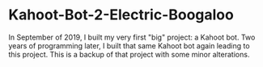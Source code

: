 # Kahoot-Bot-2-Electric-Boogaloo
In September of 2019, I built my very first "big" project: a Kahoot bot. Two years of programming later, I built that same Kahoot bot again leading to this project. This is a backup of that project with some minor alterations. 
